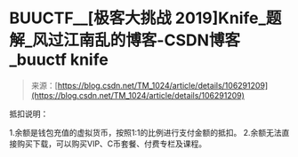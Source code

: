 <!--yml
category: 未分类
date: 2022-04-26 14:38:09
-->

# BUUCTF__[极客大挑战 2019]Knife_题解_风过江南乱的博客-CSDN博客_buuctf knife

> 来源：[https://blog.csdn.net/TM_1024/article/details/106291209](https://blog.csdn.net/TM_1024/article/details/106291209)

抵扣说明：

1.余额是钱包充值的虚拟货币，按照1:1的比例进行支付金额的抵扣。
2.余额无法直接购买下载，可以购买VIP、C币套餐、付费专栏及课程。